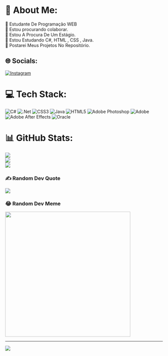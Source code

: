 # 💫 About Me:
🔭 Estudante De Programação WEB<br>👯 Estou procurando colaborar.<br>🤝 Estou A Procura De Um Estágio.<br>🌱 Estou Estudando C#, HTML ,  CSS , Java.<br>💬 Postarei Meus Projetos No Repositório.


## 🌐 Socials:
[![Instagram](https://img.shields.io/badge/Instagram-%23E4405F.svg?logo=Instagram&logoColor=white)](https://instagram.com/https://www.instagram.com/riquelmidev/) 

# 💻 Tech Stack:
![C#](https://img.shields.io/badge/c%23-%23239120.svg?style=flat&logo=c-sharp&logoColor=white) ![.Net](https://img.shields.io/badge/.NET-5C2D91?style=flat&logo=.net&logoColor=white) ![CSS3](https://img.shields.io/badge/css3-%231572B6.svg?style=flat&logo=css3&logoColor=white) ![Java](https://img.shields.io/badge/java-%23ED8B00.svg?style=flat&logo=openjdk&logoColor=white) ![HTML5](https://img.shields.io/badge/html5-%23E34F26.svg?style=flat&logo=html5&logoColor=white) ![Adobe Photoshop](https://img.shields.io/badge/adobe%20photoshop-%2331A8FF.svg?style=flat&logo=adobe%20photoshop&logoColor=white) ![Adobe](https://img.shields.io/badge/adobe-%23FF0000.svg?style=flat&logo=adobe&logoColor=white) ![Adobe After Effects](https://img.shields.io/badge/Adobe%20After%20Effects-9999FF.svg?style=flat&logo=Adobe%20After%20Effects&logoColor=white) ![Oracle](https://img.shields.io/badge/Oracle-F80000?style=flat&logo=oracle&logoColor=white)
# 📊 GitHub Stats:
![](https://github-readme-stats.vercel.app/api?username=RiquelmiMarques&theme=vue&hide_border=false&include_all_commits=false&count_private=false)<br/>
![](https://github-readme-streak-stats.herokuapp.com/?user=RiquelmiMarques&theme=vue&hide_border=false)<br/>
![](https://github-readme-stats.vercel.app/api/top-langs/?username=RiquelmiMarques&theme=vue&hide_border=false&include_all_commits=false&count_private=false&layout=compact)

### ✍️ Random Dev Quote
![](https://quotes-github-readme.vercel.app/api?type=horizontal&theme=radical)

### 😂 Random Dev Meme
<img src='https://randommeme-five.vercel.app/' style="height: 400px;"/>

---
[![](https://visitcount.itsvg.in/api?id=RiquelmiMarques&icon=0&color=0)](https://visitcount.itsvg.in)

<!-- Proudly created with GPRM ( https://gprm.itsvg.in ) -->